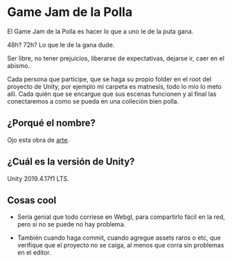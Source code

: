 # Game Jam de la Polla

El Game Jam de la Polla es hacer lo que a uno le de la puta gana.

48h? 72h? Lo que le de la gana dude.

Ser libre, no tener prejuicios, liberarse de expectativas, dejarse ir, caer en
el abismo.

Cada persona que participe, que se haga su propio folder en el root del proyecto
de Unity, por ejemplo mi carpeta es matnesis, todo lo mío lo meto allí. Cada
quién que se encargue que sus escenas funcionen y al final las conectaremos a
como se pueda en una colleción bien polla.

## ¿Porqué el nombre?

Ojo esta obra de [arte](https://youtu.be/7x-Y0yvRwpc).

## ¿Cuál es la versión de Unity?

Unity 2019.4.17f1 LTS.

## Cosas cool

- Sería genial que todo corriese en Webgl, para compartirlo fácil en la red, pero
  si no se puede no hay problema.

- También cuando haga commit, cuando agregue assets raros o etc, que verifique
  que el proyecto no se caiga, al menos que corra sin problemas en el editor.
